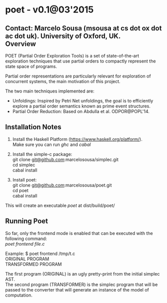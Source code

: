 poet - v0.1@03'2015
======

Contact: Marcelo Sousa (msousa at cs dot ox dot ac dot uk). University of Oxford, UK.  
Overview
-------------------------------------------------

POET (Partial Order Exploration Tools) is a 
set of state-of-the-art exploration techniques
that use partial orders to compactly
represent the state space of programs.

Partial order representations are particularly
relevant for exploration of concurrent systems, 
the main motivation of this project.

The two main techniques implemented are:
 - Unfoldings:
   Inspired by Petri Net unfoldings, the goal
   is to efficiently explore a partial order 
   semantics known as prime event structures.
 - Partial Order Reduction:
   Based on Abdulla et al. ODPOR@POPL'14.

Installation Notes
-------------------

1. Install the Haskell Platform (https://www.haskell.org/platform/).  
  Make sure you can run *ghc* and *cabal*
   
2. Install the simple-c package:  
   git clone git@github.com:marcelosousa/simplec.git  
   cd simplec  
   cabal install  
3. Install poet:  
   git clone git@github.com:marcelosousa/poet.git  
   cd poet  
   cabal install  
  
This will create an executable *poet* at dist/build/poet/

Running Poet
-------------
  
  So far, only the frontend mode is enabled that can be executed with the following command:  
    *poet frontend file.c*

  Example: $ poet frontend /tmp/t.c      
    ORIGINAL PROGRAM  
    TRANSFORMED PROGRAM  
    
  The first program (ORIGINAL) is an ugly pretty-print from the initial simplec AST.  
  The second program (TRANSFORMER) is the simplec program that will be passed to the converter
  that will generate an instance of the model of computation.
  